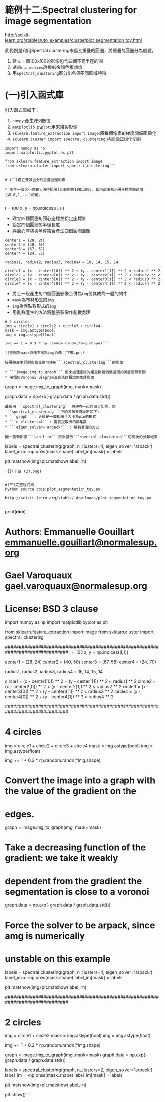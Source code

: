 # **範例十二:Spectral clustering for image segmentation**

http://scikit-learn.org/stable/auto_examples/cluster/plot_segmentation_toy.html

此範例是利用Spectral clustering來區別重疊的圓圈，將重疊的圓圈分為個體。

1. 建立一個100x100的影像包含四個不同半徑的圓
2. 透過```np.indices```改變影像顏色複雜度
3. 用```spectral_clustering```區分出各個不同區域特徵


# (一)引入函式庫
引入函式庫如下：
1. ```numpy```:產生陣列數值
2. ```matplotlib.pyplot```:用來繪製影像
3. ```sklearn.feature_extraction import image```:將每個像素的梯度關係圖像化
4. ```sklearn.cluster import spectral_clustering```:將影像正規化切割


```
import numpy as np
import matplotlib.pyplot as plt

from sklearn.feature_extraction import image
from sklearn.cluster import spectral_clustering```


# (二)建立要被區分的重疊圓圈影像

* 產生一個大小為輸入值得矩陣(此範例為100x100)，其內部值為沿著座標方向遞增(如:0,1,...)的值。


```
l = 100
x, y = np.indices((l, l))```

* 建立四個圓圈的圓心座標並給定座標值
* 給定四個圓圈的半徑長度
* 將圓心座標與半徑結合產生四個圓圈圖像

```
center1 = (28, 24)
center2 = (40, 50)
center3 = (67, 58)
center4 = (24, 70)

radius1, radius2, radius3, radius4 = 16, 14, 15, 14

circle1 = (x - center1[0]) ** 2 + (y - center1[1]) ** 2 < radius1 ** 2
circle2 = (x - center2[0]) ** 2 + (y - center2[1]) ** 2 < radius2 ** 2
circle3 = (x - center3[0]) ** 2 + (y - center3[1]) ** 2 < radius3 ** 2
circle4 = (x - center4[0]) ** 2 + (y - center4[1]) ** 2 < radius4 ** 2
```
* 將上一段產生的四個圓圈影像合併為```img```使其成為一體的物件
* ```mask```為布林形式的```img```
* ```img```為浮點數形式的```img```
* 用亂數產生的方法將整張影像作亂數處理


```
# 4 circles
img = circle1 + circle2 + circle3 + circle4
mask = img.astype(bool)
img = img.astype(float)

img += 1 + 0.2 * np.random.randn(*img.shape)```

![左圖為mask影像右圖為img影像](下載.png)

接著將產生好的影像化為可使用```spectral_clustering```的影像

* ```image.img_to_graph``` 用來處理邊緣的權重與每個像速間的梯度關聯有關
* 用類似Voronoi Diagram演算法的概念來處理影像

```
graph = image.img_to_graph(img, mask=mask)

graph.data = np.exp(-graph.data / graph.data.std())
```
最後用```spectral_clustering```將連在一起的部分切開，而```spectral_clustering```中的各項參數設定如下:
* ```graph```: 必須是一個矩陣且大小為nxn的形式
* ```n_clusters=4```: 需要提取出的群集數
* ```eigen_solver='arpack'```: 解特徵值的方式

開一張新影像```label_im```用來展示```spectral_clustering```切開後的分類結果

```
labels = spectral_clustering(graph, n_clusters=4, eigen_solver='arpack')
label_im = -np.ones(mask.shape)
label_im[mask] = labels

plt.matshow(img)
plt.matshow(label_im)
```
![](下載 (2).png)


#(三)完整程式碼
Python source code:plot_segmentation_toy.py

http://scikit-learn.org/stable/_downloads/plot_segmentation_toy.py


```
print(__doc__)

# Authors:  Emmanuelle Gouillart <emmanuelle.gouillart@normalesup.org>
#           Gael Varoquaux <gael.varoquaux@normalesup.org>
# License: BSD 3 clause

import numpy as np
import matplotlib.pyplot as plt

from sklearn.feature_extraction import image
from sklearn.cluster import spectral_clustering

###############################################################################
l = 100
x, y = np.indices((l, l))

center1 = (28, 24)
center2 = (40, 50)
center3 = (67, 58)
center4 = (24, 70)

radius1, radius2, radius3, radius4 = 16, 14, 15, 14

circle1 = (x - center1[0]) ** 2 + (y - center1[1]) ** 2 < radius1 ** 2
circle2 = (x - center2[0]) ** 2 + (y - center2[1]) ** 2 < radius2 ** 2
circle3 = (x - center3[0]) ** 2 + (y - center3[1]) ** 2 < radius3 ** 2
circle4 = (x - center4[0]) ** 2 + (y - center4[1]) ** 2 < radius4 ** 2

###############################################################################
# 4 circles
img = circle1 + circle2 + circle3 + circle4
mask = img.astype(bool)
img = img.astype(float)

img += 1 + 0.2 * np.random.randn(*img.shape)

# Convert the image into a graph with the value of the gradient on the
# edges.
graph = image.img_to_graph(img, mask=mask)

# Take a decreasing function of the gradient: we take it weakly
# dependent from the gradient the segmentation is close to a voronoi
graph.data = np.exp(-graph.data / graph.data.std())

# Force the solver to be arpack, since amg is numerically
# unstable on this example
labels = spectral_clustering(graph, n_clusters=4, eigen_solver='arpack')
label_im = -np.ones(mask.shape)
label_im[mask] = labels

plt.matshow(img)
plt.matshow(label_im)

###############################################################################
# 2 circles
img = circle1 + circle2
mask = img.astype(bool)
img = img.astype(float)

img += 1 + 0.2 * np.random.randn(*img.shape)

graph = image.img_to_graph(img, mask=mask)
graph.data = np.exp(-graph.data / graph.data.std())

labels = spectral_clustering(graph, n_clusters=2, eigen_solver='arpack')
label_im = -np.ones(mask.shape)
label_im[mask] = labels

plt.matshow(img)
plt.matshow(label_im)

plt.show()```